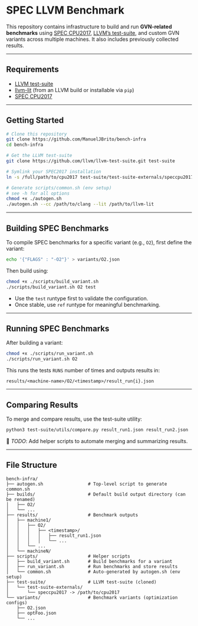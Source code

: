 # SPEC LLVM Benchmark

This repository contains infrastructure to build and run **GVN-related benchmarks** using [SPEC CPU2017](https://www.spec.org/cpu2017/), [LLVM’s test-suite](https://llvm.org/docs/TestSuiteGuide.html), and custom GVN variants across multiple machines. It also includes previously collected results.

---

## Requirements

- [LLVM test-suite](https://llvm.org/docs/TestSuiteGuide.html)
- [llvm-lit](https://llvm.org/docs/CommandGuide/lit.html) (from an LLVM build or installable via `pip`)
- [SPEC CPU2017](https://www.spec.org/cpu2017/)

---

## Getting Started

```bash
# Clone this repository
git clone https://github.com/ManuelJBrito/bench-infra
cd bench-infra

# Get the LLVM test-suite
git clone https://github.com/llvm/llvm-test-suite.git test-suite

# Symlink your SPEC2017 installation
ln -s /full/path/to/cpu2017 test-suite/test-suite-externals/speccpu2017

# Generate scripts/common.sh (env setup)
# see -h for all options
chmod +x ./autogen.sh
./autogen.sh --cc /path/to/clang --lit /path/to/llvm-lit  
```

---

## Building SPEC Benchmarks

To compile SPEC benchmarks for a specific variant (e.g., `O2`), first define the variant:

```bash
echo '{"FLAGS" : "-O2"}' > variants/O2.json
```

Then build using:

```bash
chmod +x ./scripts/build_variant.sh
./scripts/build_variant.sh O2 test
```

- Use the `test` runtype first to validate the configuration.
- Once stable, use `ref` runtype for meaningful benchmarking.

---

## Running SPEC Benchmarks

After building a variant:

```bash
chmod +x ./scripts/run_variant.sh
./scripts/run_variant.sh O2
```

This runs the tests `RUNS` number of times and outputs results in:

```
results/<machine-name>/O2/<timestamp>/result_run{i}.json
```

---

## Comparing Results

To merge and compare results, use the test-suite utility:

```bash
python3 test-suite/utils/compare.py result_run1.json result_run2.json ...
```

📝 *TODO*: Add helper scripts to automate merging and summarizing results.

---

## File Structure

```text
bench-infra/
├── autogen.sh                 # Top-level script to generate common.sh
├── builds/                    # Default build output directory (can be renamed)
│   ├── O2/
│   └── ...
├── results/                   # Benchmark outputs
│   ├── machine1/
│   │   ├── O2/
│   │   │   ├── <timestamp>/
│   │   │   │   ├── result_run1.json
│   │   │   │   └── ...
│   │   └── ...
│   └── machineN/
├── scripts/                   # Helper scripts
│   ├── build_variant.sh       # Build benchmarks for a variant
│   ├── run_variant.sh         # Run benchmarks and store results
│   └── common.sh              # Auto-generated by autogen.sh (env setup)
├── test-suite/                # LLVM test-suite (cloned)
│   └── test-suite-externals/
│       └── speccpu2017 -> /path/to/cpu2017
└── variants/                  # Benchmark variants (optimization configs)
    ├── O2.json
    ├── optFoo.json
    └── ...
```